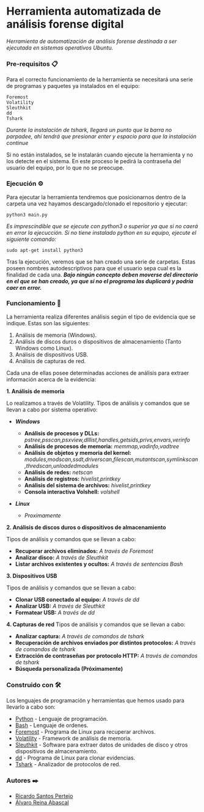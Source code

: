 # Herramienta automatizada de análisis forense digital
_Herramienta de automatización de análisis forense destinada a ser ejecutada en sistemas operativos Ubuntu._

### Pre-requisitos 📋
Para el correcto funcionamiento de la herramienta se necesitará una serie de programas y paquetes ya instalados en el equipo:

```
Foremost
Volatility
Sleuthkit
dd
Tshark 
```
_Durante la instalación de tshark, llegará un punto que la barra no parpadee, ahí tendrá que presionar enter y espacio para que la instalación continue_

Si no están instalados, se le instalarán cuando ejecute la herramienta y no los detecte en el sistema. En este proceso le pedirá la contraseña del usuario del equipo, por lo que no se preocupe.

### Ejecución ⚙️
Para ejecutar la herramienta tendremos que posicionarnos dentro de la carpeta una vez hayamos descargado/clonado el repositorio y ejecutar:

```
python3 main.py
```
_Es imprescindible que se ejecute con python3 o superior ya que si no caerá en error la ejecucción. Si no tiene instalado python en su equipo, ejecute el siguiente comando:_

```
sudo apt-get install python3
```

Tras la ejecución, veremos que se han creado una serie de carpetas. Estas poseen nombres autodescriptivos para que el usuario sepa cual es la finalidad de cada una. **_Bajo ningún concepto deben moverse del directorio en el que se han creado, ya que si no el programa las duplicará y podría caer en error._**

### Funcionamiento :mag_right:
La herramienta realiza diferentes análisis según el tipo de evidencia que se indique. Estas son las siguientes:

1. Análisis de memoria (Windows).
2. Análisis de discos duros o dispositivos de almacenamiento (Tanto Windows como Linux).
3. Análisis de dispositivos USB.
4. Análisis de capturas de red.

Cada una de ellas posee determinadas acciones de análisis para extraer información acerca de la evidencia:

**1. Análisis de memoria**

Lo realizamos a través de Volatility. Tipos de análisis y comandos que se llevan a cabo por sistema operativo:
* **_Windows_**
    * **Análisis de procesos y DLLs:** _pstree,psscan,psxview,dlllist,handles,getsids,privs,envars,verinfo_
    * **Análisis de procesos de memoria:** _memmap,vadinfo,vadtree_
    * **Análisis de objetos y memoria del kernel:** _modules,modscan,ssdt,driverscan,filescan,mutantscan,symlinkscan,thredscan,unloadedmodules_
    * **Análisis de redes:** _netscan_
    * **Análisis de registros:** _hivelist,printkey_
    * **Análisis del sistema de archivos:** _hivelist,printkey_
    * **Consola interactiva Volshell:** _volshell_

* **_Linux_**
    - _Proximamente_

**2. Análisis de discos duros o dispositivos de almacenamiento**

Tipos de análisis y comandos que se llevan a cabo:
* **Recuperar archivos eliminados:** _A través de Foremost_
* **Analizar disco:** _A través de Sleuthkit_
* **Listar archivos existentes y ocultos:** _A través de sentencias Bash_

**3. Dispositivos USB**

Tipos de análisis y comandos que se llevan a cabo:
* **Clonar USB conectado al equipo:** _A través de dd_
* **Analizar USB:** _A través de Sleuthkit_
* **Formatear USB:** _A través de dd_

**4. Capturas de red**
Tipos de análisis y comandos que se llevan a cabo:
* **Analizar captura:** _A través de comandos de tshark_
* **Recuperación de archivos enviados por distintos protocolos:** _A través de comandos de tshark_
* **Extracción de contraseñas por protocolo HTTP:** _A través de comandos de tshark_
* **Búsqueda personalizada (Próximamente)**

### Construido con 🛠️
Los lenguajes de programación y herramientas que hemos usado para llevarlo a cabo son:
* [Python](https://es.python.org/) - Lenguaje de programación.
* [Bash](https://es.wikipedia.org/wiki/Bash) - Lenguaje de ordenes.
* [Foremost](https://github.com/jonstewart/foremost) - Programa de Linux para recuperar archivos.
* [Volatility](https://github.com/volatilityfoundation/volatility) - Framework de análisis de memoria.
* [Sleuthkit](https://www.sleuthkit.org/) - Software para extraer datos de unidades de disco y otros dispositivos de almacenamiento.
* [dd](https://es.wikipedia.org/wiki/Dd_(Unix)) - Programa de Linux para clonar evidencias.
* [Tshark](https://www.wireshark.org/docs/man-pages/tshark.html) - Analizador de protocolos de red.

### Autores ✒️
* <a href="https://github.com/ElPertejo"> Ricardo Santos Pertejo </a><br>
* <a href="https://github.com/AlphaQueens">Álvaro Reina Abascal</a><br>
